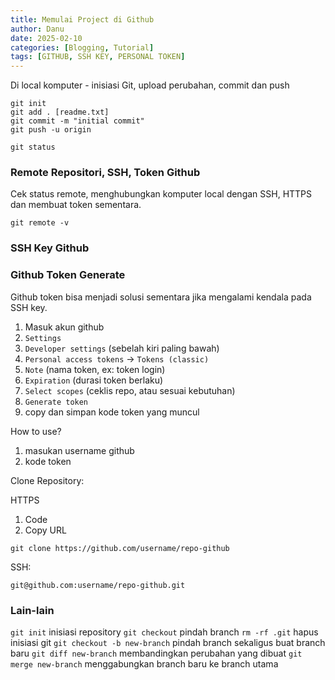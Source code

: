 ```yaml
---
title: Memulai Project di Github
author: Danu
date: 2025-02-10
categories: [Blogging, Tutorial]
tags: [GITHUB, SSH KEY, PERSONAL TOKEN]
---
```


Di local komputer - inisiasi Git, upload perubahan, commit dan push

```Terminal
git init
git add . [readme.txt]
git commit -m "initial commit"
git push -u origin
```

```Terminal
git status
```

### Remote Repositori, SSH, Token Github
Cek status remote, menghubungkan komputer local dengan SSH, HTTPS dan membuat token sementara.

```Terminal
git remote -v
```

### SSH Key Github


### Github Token Generate
Github token bisa menjadi solusi sementara jika mengalami kendala pada SSH key.
1. Masuk akun github
2. `Settings`
3. `Developer settings` (sebelah kiri paling bawah)
4. `Personal access tokens` -> `Tokens (classic)`
5. `Note` (nama token, ex: token login)
6. `Expiration` (durasi token berlaku)
7. `Select scopes` (ceklis repo, atau sesuai kebutuhan)
8. `Generate token`
9. copy dan simpan kode token yang muncul

How to use?
1. masukan username github
2. kode token

Clone Repository:

HTTPS
1. Code
2. Copy URL

```Terminal
git clone https://github.com/username/repo-github
```
SSH:
```Terminal
git@github.com:username/repo-github.git
```
### Lain-lain

`git init` inisiasi repository
`git checkout` pindah branch 
`rm -rf .git` hapus inisiasi git
`git checkout -b new-branch` pindah branch sekaligus buat branch baru
`git diff new-branch` membandingkan perubahan yang dibuat
`git merge new-branch` menggabungkan branch baru ke branch utama
